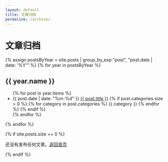 ```yaml
---
layout: default
title: 文章归档
permalink: /archive/
---
```


# 文章归档

<div class="archive">
{% assign postsByYear = site.posts | group_by_exp:"post", "post.date | date: '%Y'" %}
{% for year in postsByYear %}
  <h2>{{ year.name }}</h2>
  <ul class="archive-list">
  {% for post in year.items %}
    <li>
      <span class="archive-date">{{ post.date | date: "%m-%d" }}</span>
      <a href="{{ post.url | relative_url }}">{{ post.title }}</a>
      {% if post.categories.size > 0 %}
        <span class="archive-categories">
          {% for category in post.categories %}
            <span class="category">{{ category }}</span>
          {% endfor %}
        </span>
      {% endif %}
    </li>
  {% endfor %}
  </ul>
{% endfor %}
</div>

{% if site.posts.size == 0 %}
<p>还没有发布任何文章。<a href="{{ '/' | relative_url }}">返回首页</a></p>
{% endif %} 